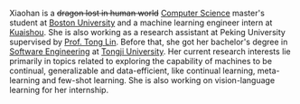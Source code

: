 Xiaohan is a ~~dragon lost in human world~~ [Computer Science](https://www.bu.edu/cs/) master's student at [Boston University](https://www.bu.edu/) and a machine learning engineer intern at [Kuaishou](https://www.kuaishou.com/). She is also working as a research assistant at Peking University supervised by [Prof. Tong Lin](http://www.cis.pku.edu.cn/jzyg/szdw/lt.htm). Before that, she got her bachelor's degree in [Software Engineering](http://sse.tongji.edu.cn/) at [Tongji University](https://www.tongji.edu.cn/). Her current research interests lie primarily in topics related to exploring the capability of machines to be continual, generalizable and data-efficient, like continual learning, meta-learning and few-shot learning. She is also working on vision-language learning for her internship.
